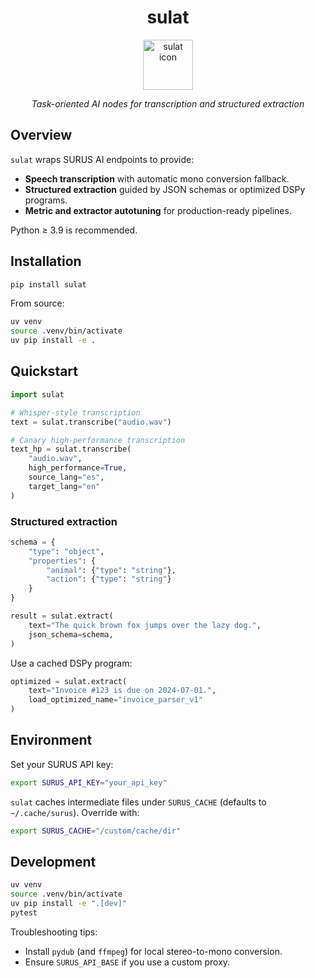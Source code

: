 <div align="center">
  <h1>sulat</h1>
  <img src="public/icon.png" alt="sulat icon" width="80" height="80">
  <p><em>Task-oriented AI nodes for transcription and structured extraction</em></p>
</div>

## Overview

`sulat` wraps SURUS AI endpoints to provide:
- **Speech transcription** with automatic mono conversion fallback.
- **Structured extraction** guided by JSON schemas or optimized DSPy programs.
- **Metric and extractor autotuning** for production-ready pipelines.

Python ≥ 3.9 is recommended.

## Installation

```bash
pip install sulat
```

From source:

```bash
uv venv
source .venv/bin/activate
uv pip install -e .
```

## Quickstart

```python
import sulat

# Whisper-style transcription
text = sulat.transcribe("audio.wav")

# Canary high-performance transcription
text_hp = sulat.transcribe(
    "audio.wav",
    high_performance=True,
    source_lang="es",
    target_lang="en"
)
```

### Structured extraction

```python
schema = {
    "type": "object",
    "properties": {
        "animal": {"type": "string"},
        "action": {"type": "string"}
    }
}

result = sulat.extract(
    text="The quick brown fox jumps over the lazy dog.",
    json_schema=schema,
)
```

Use a cached DSPy program:

```python
optimized = sulat.extract(
    text="Invoice #123 is due on 2024-07-01.",
    load_optimized_name="invoice_parser_v1"
)
```

## Environment

Set your SURUS API key:

```bash
export SURUS_API_KEY="your_api_key"
```

`sulat` caches intermediate files under `SURUS_CACHE` (defaults to `~/.cache/surus`). Override with:

```bash
export SURUS_CACHE="/custom/cache/dir"
```


## Development

```bash
uv venv
source .venv/bin/activate
uv pip install -e ".[dev]"
pytest
```

Troubleshooting tips:
- Install `pydub` (and `ffmpeg`) for local stereo-to-mono conversion.
- Ensure `SURUS_API_BASE` if you use a custom proxy.
